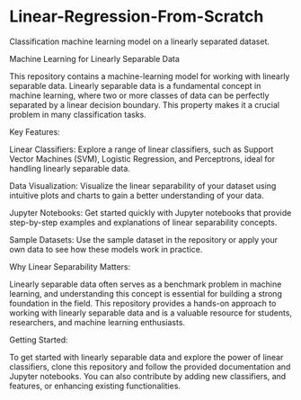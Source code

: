 # Linear-Regression-From-Scratch

Classification machine learning model on a linearly separated dataset.

Machine Learning for Linearly Separable Data

This repository contains a machine-learning model for working with linearly separable data. Linearly separable data is a fundamental concept in machine learning, where two or more classes of data can be perfectly separated by a linear decision boundary. This property makes it a crucial problem in many classification tasks.

Key Features:

Linear Classifiers: Explore a range of linear classifiers, such as Support Vector Machines (SVM), Logistic Regression, and Perceptrons, ideal for handling linearly separable data.

Data Visualization: Visualize the linear separability of your dataset using intuitive plots and charts to gain a better understanding of your data.

Jupyter Notebooks: Get started quickly with Jupyter notebooks that provide step-by-step examples and explanations of linear separability concepts.

Sample Datasets: Use the sample dataset in the repository or apply your own data to see how these models work in practice.

Why Linear Separability Matters:

Linearly separable data often serves as a benchmark problem in machine learning, and understanding this concept is essential for building a strong foundation in the field. This repository provides a hands-on approach to working with linearly separable data and is a valuable resource for students, researchers, and machine learning enthusiasts.

Getting Started:

To get started with linearly separable data and explore the power of linear classifiers, clone this repository and follow the provided documentation and Jupyter notebooks. You can also contribute by adding new classifiers, and features, or enhancing existing functionalities.
